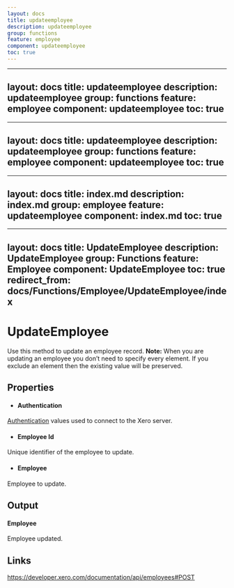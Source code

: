 ```yaml
---
layout: docs
title: updateemployee
description: updateemployee
group: functions
feature: employee
component: updateemployee
toc: true
---
```

---
layout: docs
title: updateemployee
description: updateemployee
group: functions
feature: employee
component: updateemployee
toc: true
---
---
layout: docs
title: updateemployee
description: updateemployee
group: functions
feature: employee
component: updateemployee
toc: true
---
---
layout: docs
title: index.md
description: index.md
group: employee
feature: updateemployee
component: index.md
toc: true
---
---
layout: docs
title: UpdateEmployee
description: UpdateEmployee
group: Functions
feature: Employee
component: UpdateEmployee
toc: true
redirect_from: docs/Functions/Employee/UpdateEmployee/index
---
UpdateEmployee
============

Use this method to update an employee record.
**Note:** When you are updating an employee you don’t need to specify every element. If you exclude an element then the existing value will be preserved.

Properties
----------

- #### Authentication
[Authentication](../../../Common/Authentication/Index.md) values used to connect to the Xero server.
- #### Employee Id
Unique identifier of the employee to update.
- #### Employee
Employee to update.


Output
-----
#### Employee
Employee updated.

Links
-----

https://developer.xero.com/documentation/api/employees#POST
